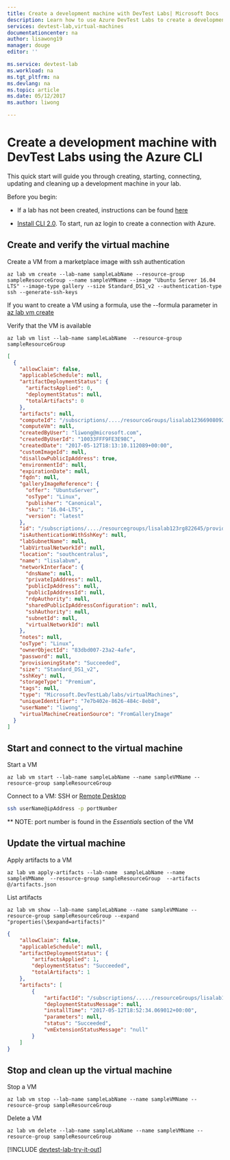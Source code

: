 ```yaml
---
title: Create a development machine with DevTest Labs| Microsoft Docs
description: Learn how to use Azure DevTest Labs to create a development machine with Azure CLI 2.0
services: devtest-lab,virtual-machines
documentationcenter: na
author: lisawong19
manager: douge
editor: ''

ms.service: devtest-lab
ms.workload: na
ms.tgt_pltfrm: na
ms.devlang: na
ms.topic: article
ms.date: 05/12/2017
ms.author: liwong

---
```

# Create a development machine with DevTest Labs using the Azure CLI
This quick start will guide you through creating, starting, connecting, updating and cleaning up a development machine in your lab. 

Before you begin:

* If a lab has not been created, instructions can be found [here](devtest-lab-create-lab.md)

* [Install CLI 2.0](https://docs.microsoft.com/en-us/cli/azure/install-azure-cli). To start, run az login to create a connection with Azure. 

## Create and verify the virtual machine 
Create a VM from a marketplace image with ssh authentication
```azurecli
az lab vm create --lab-name sampleLabName --resource-group sampleResourceGroup --name sampleVMName --image "Ubuntu Server 16.04 LTS" --image-type gallery --size Standard_DS1_v2 --authentication-type  ssh --generate-ssh-keys
```
If you want to create a VM using a formula, use the --formula parameter in [az lab vm create](https://docs.microsoft.com/en-us/cli/azure/lab/vm#create)


Verify that the VM is available 
```azurecli
az lab vm list --lab-name sampleLabName  --resource-group sampleResourceGroup  
```
```json
[
  {
    "allowClaim": false,
    "applicableSchedule": null,
    "artifactDeploymentStatus": {
      "artifactsApplied": 0,
      "deploymentStatus": null,
      "totalArtifacts": 0
    },
    "artifacts": null,
    "computeId": "/subscriptions/..../resourceGroups/lisalab123669080926004/providers/Microsoft.Compute/virtualMachines/lisalabvm",
    "computeVm": null,
    "createdByUser": "liwong@microsoft.com",
    "createdByUserId": "10033FFF9FE3E98C",
    "createdDate": "2017-05-12T18:13:10.112089+00:00",
    "customImageId": null,
    "disallowPublicIpAddress": true,
    "environmentId": null,
    "expirationDate": null,
    "fqdn": null,
    "galleryImageReference": {
      "offer": "UbuntuServer",
      "osType": "Linux",
      "publisher": "Canonical",
      "sku": "16.04-LTS",
      "version": "latest"
    },
    "id": "/subscriptions/..../resourcegroups/lisalab123rg822645/providers/microsoft.devtestlab/labs/lisalab123/virtualmachines/lisalabvm",
    "isAuthenticationWithSshKey": null,
    "labSubnetName": null,
    "labVirtualNetworkId": null,
    "location": "southcentralus",
    "name": "lisalabvm",
    "networkInterface": {
      "dnsName": null,
      "privateIpAddress": null,
      "publicIpAddress": null,
      "publicIpAddressId": null,
      "rdpAuthority": null,
      "sharedPublicIpAddressConfiguration": null,
      "sshAuthority": null,
      "subnetId": null,
      "virtualNetworkId": null
    },
    "notes": null,
    "osType": "Linux",
    "ownerObjectId": "83dbd007-23a2-4afe",
    "password": null,
    "provisioningState": "Succeeded",
    "size": "Standard_DS1_v2",
    "sshKey": null,
    "storageType": "Premium",
    "tags": null,
    "type": "Microsoft.DevTestLab/labs/virtualMachines",
    "uniqueIdentifier": "7e7b402e-8626-484c-8eb8",
    "userName": "liwong",
    "virtualMachineCreationSource": "FromGalleryImage"
  }
]
```

## Start and connect to the virtual machine
Start a VM
```azurecli
az lab vm start --lab-name sampleLabName --name sampleVMName --resource-group sampleResourceGroup
```

Connect to a VM: SSH or [Remote Desktop](https://docs.microsoft.com/en-us/azure/virtual-machines/windows/connect-logon)
```bash
ssh userName@ipAddress -p portNumber
```
** NOTE: port number is found in the *Essentials* section of the VM

## Update the virtual machine
Apply artifacts to a VM
```azurecli
az lab vm apply-artifacts --lab-name  sampleLabName --name sampleVMName  --resource-group sampleResourceGroup  --artifacts @/artifacts.json
```

List artifacts 
```azurecli
az lab vm show --lab-name sampleLabName --name sampleVMName --resource-group sampleResourceGroup --expand "properties(\$expand=artifacts)"
```
```json
{
	"allowClaim": false,
	"applicableSchedule": null,
	"artifactDeploymentStatus": {
		"artifactsApplied": 1,
		"deploymentStatus": "Succeeded",
		"totalArtifacts": 1
	},
	"artifacts": [
		{
			"artifactId": "/subscriptions/...../resourceGroups/lisalab123RG822645/providers/Microsoft.DevTestLab/labs/lisalab123/artifactSources/public repo/artifacts/linux-install-nodejs",
			"deploymentStatusMessage": null,
			"installTime": "2017-05-12T18:52:34.069012+00:00",
			"parameters": null,
			"status": "Succeeded",
			"vmExtensionStatusMessage": "null"
		}
	]
}
```

## Stop and clean up the virtual machine    
Stop a VM
```azurecli
az lab vm stop --lab-name sampleLabName --name sampleVMName --resource-group sampleResourceGroup
```

Delete a VM
```azurecli
az lab vm delete --lab-name sampleLabName --name sampleVMName --resource-group sampleResourceGroup
```

[!INCLUDE [devtest-lab-try-it-out](../../includes/devtest-lab-try-it-out.md)]